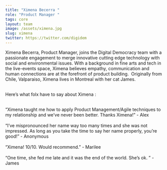 ```yaml
---
title: "Ximena Becerra "
role: "Product Manager "
tags: core
layout: team
image: /assets/ximena.jpg
slug: ximena
twitter: https://twitter.com/digidem
---
```

Ximena Becerra, Product Manager, joins the Digital Democracy team with a passionate engagement to merge innovative cutting edge technology with social and environmental issues. With a background in fine arts and tech in the live-events space, Ximena believes empathy, communication and human connections are at the forefront of product building.  Originally from Chile, Valparaiso, Ximena lives in Montreal with her cat James.

\
Here’s what folx have to say about Ximena :

\
“Ximena taught me how to apply Product Management/Agile techniques to my relationship and we’ve never been better. Thanks Ximena!” - Alex\
\
“I’ve mispronounced her name way too many times and she was not impressed. As long as you take the time to say her name properly, you’re good!” - Anonymous\
\
“Ximena! 10/10. Would recommend.” - Marilee\
\
“One time, she fed me late and it was the end of the world. She’s ok. ” - James
